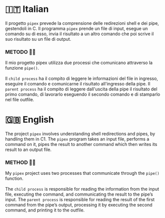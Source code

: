 <h1>🇮🇹 Italian</h1>

Il progetto ```pipex``` prevede la comprensione delle redirezioni shell e dei pipe, gestendoli in C. Il programma ```pipex``` prende un file di input, esegue un comando su di esso, invia il risultato a un altro comando che poi scrive il suo risultato su un file di output.

<h3>METODO 👨‍🎓</h3>

Il mio progetto pipex utilizza due processi che comunicano attraverso la funzione ```pipe()```.
<br></br>
Il ```child process``` ha il compito di leggere le informazioni del file in ingresso, eseguire il comando e comunicarne il risultato all'ingresso della pipe.
Il ```parent process``` ha il compito di leggere dall'uscita della pipe il risultato del primo comando, di lavorarlo eseguendo il secondo comando e di stamparlo nel file outfile.

<h1>🇬🇧 English</h1>

The project ```pipex``` involves understanding shell redirections and pipes, by handling them in C1. The ```pipex``` program takes an input file, performs a command on it, pipes the result to another command which then writes its result to an output file.

<h3>METHOD 👨‍🎓</h3>

My ```pipex``` project uses two processes that communicate through the ```pipe()``` function.
<br></br>
The ```child process``` is responsible for reading the information from the input file, executing the command, and communicating the result to the pipe’s input.
The ```parent process``` is responsible for reading the result of the first command from the pipe’s output, processing it by executing the second command, and printing it to the outfile.
